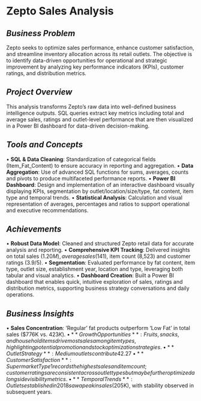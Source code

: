 # **Zepto Sales Analysis**

## *Business Problem*
Zepto seeks to optimize sales performance, enhance customer satisfaction, and streamline inventory allocation across its retail outlets. The objective is to identify data-driven opportunities for operational and strategic improvement by analyzing key performance indicators (KPIs), customer ratings, and distribution metrics.

## *Project Overview*
This analysis transforms Zepto’s raw data into well-defined business intelligence outputs. SQL queries extract key metrics including total and average sales, ratings and outlet-level performance that are then visualized in a Power BI dashboard for data-driven decision-making.

## *Tools and Concepts*
•	**SQL & Data Cleaning**: Standardization of categorical fields (Item_Fat_Content) to ensure accuracy in reporting and aggregation.
•	**Data Aggregation**: Use of advanced SQL functions for sums, averages, counts and pivots to produce multifaceted performance reports.
•	**Power BI Dashboard**: Design and implementation of an interactive dashboard visually displaying KPIs, segmentation by outlet/location/size/type, fat content, item type and temporal trends.
•	**Statistical Analysis**: Calculation and visual representation of averages, percentages and ratios to support operational and executive recommendations.

## *Achievements*
•	**Robust Data Model**: Cleaned and structured Zepto retail data for accurate analysis and reporting.
•	**Comprehensive KPI Tracking**: Delivered insights on total sales ($1.20M), average sales ($141), item count (8,523) and customer ratings (3.9/5).
•	**Segmentation**: Evaluated performance by fat content, item type, outlet size, establishment year, location and type, leveraging both tabular and visual analytics.
•	**Dashboard Creation**: Built a Power BI dashboard that enables quick, intuitive exploration of sales, ratings and distribution metrics, supporting business strategy conversations and daily operations.

## *Business Insights*
•	**Sales Concentration**: ‘Regular’ fat products outperform ‘Low Fat’ in total sales ($776K vs. $423K).
•	**Growth Opportunities**: Fruits, snacks, and household items drive most sales among item types, highlighting potential promotion and stock optimization strategies.
•	**Outlet Strategy**: Medium outlets contribute 42.27% of total sales, and Tier 3 locations generate the highest revenue, indicating focus areas for expansion and marketing.
•	**Customer Satisfaction**: Supermarket Type 1 records the highest sales and item count; customer ratings are consistent across outlet types but may be further optimized alongside visibility metrics.
•	**Temporal Trends**: Outlets established in 2018 saw a peak in sales ($205K), with stability observed in subsequent years.


